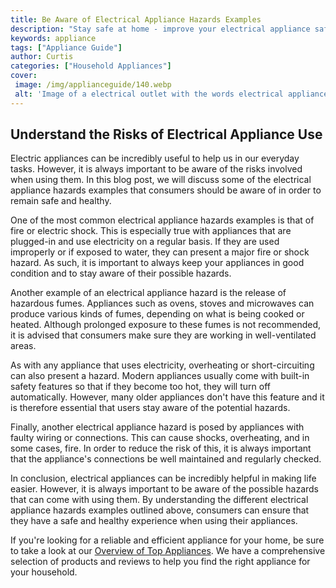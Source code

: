 ```yaml
---
title: Be Aware of Electrical Appliance Hazards Examples
description: "Stay safe at home - improve your electrical appliance safety knowledge with this blog post It outlines common electrical appliance hazards and provides examples to keep you informed"
keywords: appliance
tags: ["Appliance Guide"]
author: Curtis
categories: ["Household Appliances"]
cover: 
 image: /img/applianceguide/140.webp
 alt: 'Image of a electrical outlet with the words electrical appliance hazards examples written over it'
---
```

## Understand the Risks of Electrical Appliance Use
Electric appliances can be incredibly useful to help us in our everyday tasks. However, it is always important to be aware of the risks involved when using them. In this blog post, we will discuss some of the electrical appliance hazards examples that consumers should be aware of in order to remain safe and healthy. 

One of the most common electrical appliance hazards examples is that of fire or electric shock. This is especially true with appliances that are plugged-in and use electricity on a regular basis. If they are used improperly or if exposed to water, they can present a major fire or shock hazard. As such, it is important to always keep your appliances in good condition and to stay aware of their possible hazards. 

Another example of an electrical appliance hazard is the release of hazardous fumes. Appliances such as ovens, stoves and microwaves can produce various kinds of fumes, depending on what is being cooked or heated. Although prolonged exposure to these fumes is not recommended, it is advised that consumers make sure they are working in well-ventilated areas. 

As with any appliance that uses electricity, overheating or short-circuiting can also present a hazard. Modern appliances usually come with built-in safety features so that if they become too hot, they will turn off automatically. However, many older appliances don't have this feature and it is therefore essential that users stay aware of the potential hazards. 

Finally, another electrical appliance hazard is posed by appliances with faulty wiring or connections. This can cause shocks, overheating, and in some cases, fire. In order to reduce the risk of this, it is always important that the appliance's connections be well maintained and regularly checked. 

In conclusion, electrical appliances can be incredibly helpful in making life easier. However, it is always important to be aware of the possible hazards that can come with using them. By understanding the different electrical appliance hazards examples outlined above, consumers can ensure that they have a safe and healthy experience when using their appliances. 

If you're looking for a reliable and efficient appliance for your home, be sure to take a look at our [Overview of Top Appliances](./pages/appliance-overview). We have a comprehensive selection of products and reviews to help you find the right appliance for your household.
